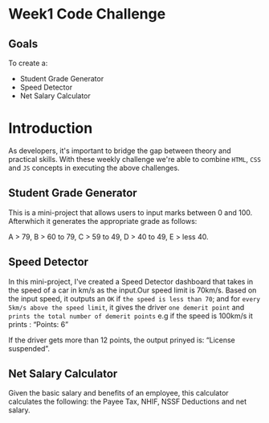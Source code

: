 # Week1 Code Challenge

## Goals

To create a:
- Student Grade Generator 
- Speed Detector
- Net Salary Calculator

# Introduction
As developers, it's important to bridge the gap between theory and practical skills. With these weekly challenge we're able to combine `HTML`, `CSS` and `JS` concepts in executing the above challenges.

## Student Grade Generator 
This is a mini-project that allows users to input marks between 0 and 100. Afterwhich it generates the appropriate grade as follows: 

A > 79, B > 60 to 79, C > 59 to 49, D > 40 to 49, E > less 40.


## Speed Detector

In this mini-project, I've created a Speed Detector dashboard that takes in the speed of a car in km/s as the input.Our speed limit is 70km/s. Based on the input speed, it outputs an `OK` if `the speed is less than 70`; and for `every 5km/s above the speed limit`, it gives the driver `one demerit point` and `prints the total number of demerit points` e.g if the speed is 100km/s it prints : “Points: 6”

If the driver gets more than 12 points, the output prinyed is: “License suspended”.


## Net Salary Calculator
Given the basic salary and benefits of an employee, this calculator calculates the following: the Payee Tax, NHIF, NSSF Deductions 
and net salary.








